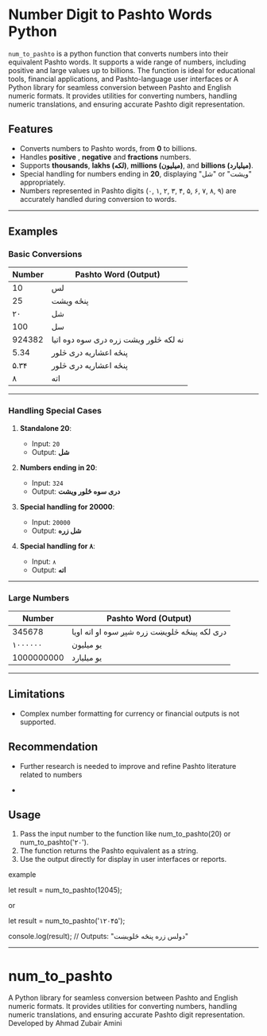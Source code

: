 # Number Digit to Pashto Words Python

`num_to_pashto` is a python function that converts numbers into their equivalent Pashto words. It supports a wide range of numbers, including positive and large values up to billions. The function is ideal for educational tools, financial applications, and Pashto-language user interfaces or A Python library for seamless conversion between Pashto and English numeric formats. It provides utilities for converting numbers, handling numeric translations, and ensuring accurate Pashto digit representation. 

## Features

- Converts numbers to Pashto words, from **0** to billions.
- Handles **positive** , **negative** and **fractions**  numbers.
- Supports **thousands**, **lakhs (لکه)**, **millions (میلیون)**, and **billions (میلیارد)**.
- Special handling for numbers ending in **20**, displaying "شل" or "ویشت" appropriately.
- Numbers represented in Pashto digits (۰, ۱, ۲, ۳, ۴, ۵, ۶, ۷, ۸, ۹) are accurately handled during conversion to words.

---

## Examples

### Basic Conversions

| Number | Pashto Word (Output)               |
|--------|------------------------------------|
| 10      | لس                             |
| 25     | پنځه ویشت                                |
| ۲۰    | شل                          |
| 100    | سل                                |
| 924382 | نه لکه څلور ویشت زره دری سوه دوه اتیا |
| 5.34    | پنځه اعشاریه دری څلور                  |
| ۵.۳۴    | پنځه اعشاریه دری څلور                  |
| ۸    | اته                  |

---

### Handling Special Cases

1. **Standalone 20**:  
   - Input: `20`  
   - Output: **شل**  

2. **Numbers ending in 20**:  
   - Input: `324`  
   - Output: **دری سوه څلور ویشت**

3. **Special handling for 20000**:  
   - Input: `20000`  
   - Output: **شل زره**
  
4. **Special handling for ۸**:  
   - Input: `۸`  
   - Output: **اته**

---



### Large Numbers

| Number     | Pashto Word (Output)                                 |
|------------|------------------------------------------------------|
| 345678     |دری لکه پينځه څلویښت زره شپږ سوه او اته اویا                 |
| ۱۰۰۰۰۰۰    | یو میلیون                                           |
| 1000000000 | یو میلیارد                                           |

---

## Limitations
- Complex number formatting for currency or financial outputs is not supported.


## Recommendation
- Further research is needed to improve and refine Pashto literature related to numbers

- 
## Usage

1. Pass the input number to the function like num_to_pashto(20) or num_to_pashto('۲۰').
2. The function returns the Pashto equivalent as a string.
3. Use the output directly for display in user interfaces or reports.
   
example

let result = num_to_pashto(12045);

or 

let result = num_to_pashto('۱۲۰۴۵');

console.log(result); // Outputs: "دولس زره پنځه څلویښت"

---
# num_to_pashto
A Python library for seamless conversion between Pashto and English numeric formats. It provides utilities for converting numbers, handling numeric translations, and ensuring accurate Pashto digit representation. Developed by Ahmad Zubair Amini
